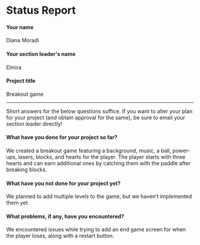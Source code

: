 # Status Report

#### Your name

Diana Moradi

#### Your section leader's name

Elmira

#### Project title

Breakout game 

***

Short answers for the below questions suffice. If you want to alter your plan for your project (and obtain approval for the same), be sure to email your section leader directly!

#### What have you done for your project so far?

We created a breakout game featuring a background, music, a ball, power-ups, lasers, blocks, and hearts for the player. The player starts with three hearts and can earn additional ones by catching them with the paddle after breaking blocks.

#### What have you not done for your project yet?

We planned to add multiple levels to the game, but we haven’t implemented them yet.

#### What problems, if any, have you encountered?

We encountered issues while trying to add an end game screen for when the player loses, along with a restart button.






